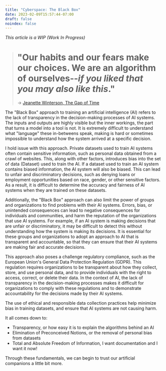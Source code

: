 ```yaml
---
title: "Cyberspace: The Black Box"
date: 2023-02-09T15:57:44-07:00
draft: false
noindex: false
---
```


*This article is a WIP (Work In Progress)*

> # "Our habits and our fears make our choices. We are an algorithm of ourselves--*if you liked that you may also like this*."
> ->  [Jeanette Winterson, The Gap of Time](https://www.goodreads.com/work/quotes/44353880-the-gap-of-time)

The "Black Box" approach to training an artificial intelligence (AI) refers to the lack of transparency in the decision-making processes of AI systems. The inputs and outputs are highly visible but the inner workings, the part that turns a model into a tool is not. It is extremely difficult to understand what "language" these in-betweens speak, making is hard or sometimes impossible to understand how the system arrived at a specific decision.

I hold issue with this approach.
Private datasets used to train AI systems often contain sensitive information, such as personal data obtained from a crawl of websites. This, along with other factors, introduces bias into the set of data (Dataset) used to train the AI. If a dataset used to train an AI system contains biased information, the AI system will also be biased. This can lead to unfair and discriminatory decisions, such as denying loans or employment opportunities based on race, gender, or other sensitive factors. As a result, it is difficult to determine the accuracy and fairness of AI systems when they are trained on these datasets.

Additionally, the "Black Box" approach can also limit the power of groups and organizations to find problems with their AI systems. Errors, bias, or unintended consequences can lead to negative consequences for individuals and communities, and harm the reputation of the organizations that use AI systems. For example, if an AI system is making decisions that are unfair or discriminatory, it may be difficult to detect this without understanding how the system is making its decisions. It is essential for these groups and organizations to adopt an approach to AI that is transparent and accountable, so that they can ensure that their AI systems are making fair and accurate decisions.

This approach also poses a challenge regulatory compliance, such as the European Union's General Data Protection Regulation (GDPR). This regulation requires organizations to be transparent about how they collect, store, and use personal data, and to provide individuals with the right to access, correct, or delete their data. In the context of AI, the lack of transparency in the decision-making processes makes it difficult for organizations to comply with these regulations and to demonstrate accountability for the decisions made by their AI systems.

The use of ethical and responsible data collection practices help minimize bias in training datasets, and ensure that AI systems are not causing harm.

It all comes down to:

- Transparency, or how easy it is to explain the algorithms behind an AI
- Elimination of Preconceived Notions, or the removal of personal bias from datasets
- Total and Absolute Freedom of Information, I want documentation and I want it now!

Through these fundamentals, we can begin to trust our artificial companions a little bit more.
